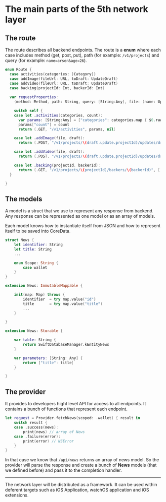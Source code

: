 # The main parts of the 5th network layer

## The route

The route describes all backend endpoints. The route is a __enum__ where each case includes method (get, post, put), path (for example: `/v1/projects`) and query (for example: `name=arsen&age=26`).

``` swift
enum Route {
  case activities(categories: [Category])
  case addImage(fileUrl: URL, toDraft: UpdateDraft)
  case addVideo(fileUrl: URL, toDraft: UpdateDraft)
  case backing(projectId: Int, backerId: Int)
  
  var requestProperties:
    (method: Method, path: String, query: [String:Any], file: (name: UploadParam, url: URL)?) {

    switch self {
    case let .activities(categories, count):
      var params: [String:Any] = ["categories": categories.map { $0.rawValue }]
      params["count"] = count
      return (.GET, "/v1/activities", params, nil)

    case let .addImage(file, draft):
      return (.POST, "/v1/projects/\(draft.update.projectId)/updates/draft/images", [:], (.image, file))

    case let .addVideo(file, draft):
      return (.POST, "/v1/projects/\(draft.update.projectId)/updates/draft/video", [:], (.video, file))

    case let .backing(projectId, backerId):
      return (.GET, "/v1/projects/\(projectId)/backers/\(backerId)", [:], nil)
  }

}
```


## The models

A model is a struct that we use to represent any response from backend. Any response can be represented as one model or as an array of models.

Each model knows how to instantiate itself from JSON and how to represent itself to be saved into CoreData.

``` swift
struct News {
    let identifier: String
    let title: String
    ...

    enum Scope: String {
        case wallet
    }
}

extension News: ImmutableMappable {

    init(map: Map) throws {
        identifier  = try map.value("id")
        title       = try map.value("title")
        ...
    }

}

extension News: Storable {

    var table: String {
        return SwiftDatabaseManager.kEntityNews
    }

    var parameters: [String: Any] {
        return ["title": title]
    }

}


```


## The provider

It provides to developers hight level API for access to all endpoints. It contains a bunch of functions that represent each endpoint.

``` swift
let request = Provider.fetchNews(scoped: .wallet) { result in
    switch result {
    case .success(news):
        print(news) // array of News
    case .failure(error):
        print(error) // NSError
    }
}
```

In that case we know that `/api/news` returns an array of news model. So the provider will parse the response and create a bunch of __News__ models (that we defined before) and pass it to the completion handler.

___

The network layer will be distributed as a framework. It can be used within deferent targets such as iOS Application, watchOS application and iOS extensions.


